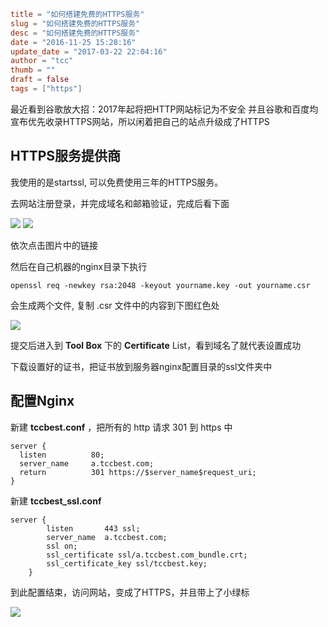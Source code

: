 ```toml
title = "如何搭建免费的HTTPS服务"
slug = "如何搭建免费的HTTPS服务"
desc = "如何搭建免费的HTTPS服务"
date = "2016-11-25 15:28:16"
update_date = "2017-03-22 22:04:16"
author = "tcc"
thumb = ""
draft = false
tags = ["https"]
```

最近看到谷歌放大招：2017年起将把HTTP网站标记为不安全
并且谷歌和百度均宣布优先收录HTTPS网站，所以闲着把自己的站点升级成了HTTPS

## HTTPS服务提供商
我使用的是startssl, 可以免费使用三年的HTTPS服务。

去网站注册登录，并完成域名和邮箱验证，完成后看下面

![](http://7xldo8.com1.z0.glb.clouddn.com/1.png)
![](http://7xldo8.com1.z0.glb.clouddn.com/2.png)

依次点击图片中的链接

然后在自己机器的nginx目录下执行
```
openssl req -newkey rsa:2048 -keyout yourname.key -out yourname.csr
```

会生成两个文件, 复制 .csr 文件中的内容到下图红色处

![](http://7xldo8.com1.z0.glb.clouddn.com/3.png)

提交后进入到 **Tool Box** 下的 **Certificate** List，看到域名了就代表设置成功

下载设置好的证书，把证书放到服务器nginx配置目录的ssl文件夹中

## 配置Nginx

新建 **tccbest.conf** ，把所有的 http 请求 301 到 https 中
```
server {
  listen       	  80;
  server_name     a.tccbest.com;
  return       	  301 https://$server_name$request_uri;
}
```


新建 **tccbest_ssl.conf**
```
server {
        listen       443 ssl;
        server_name  a.tccbest.com;
       	ssl on;
       	ssl_certificate ssl/a.tccbest.com_bundle.crt;
       	ssl_certificate_key ssl/tccbest.key;
    }
```

到此配置结束，访问网站，变成了HTTPS，并且带上了小绿标

![](http://7xldo8.com1.z0.glb.clouddn.com/4.png)






